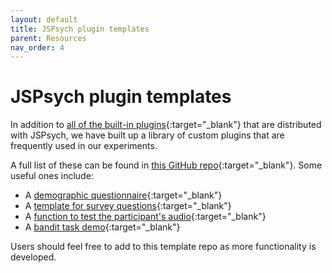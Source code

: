 ```yaml
---
layout: default
title: JSPsych plugin templates
parent: Resources
nav_order: 4
---
```


# JSPsych plugin templates

In addition to [all of the built-in plugins](https://www.jspsych.org/plugins/overview/){:target="_blank"} that are distributed with JSPsych, we have built up a library of custom plugins that are frequently used in our experiments.

A full list of these can be found in [this GitHub repo](https://github.com/nivlab/nivturk-templates){:target="_blank"}. Some useful ones include:

- A [demographic questionnaire](https://github.com/nivlab/nivturk-templates/tree/master/questionnaires/demographics){:target="_blank"}
- A [template for survey questions](https://github.com/nivlab/nivturk-templates/blob/master/questionnaires/jspsych-survey-template.js){:target="_blank"}
- A [function to test the participant's audio](https://github.com/nivlab/nivturk-templates/tree/master/instructions/audio-test){:target="_blank"}
- A [bandit task demo](https://github.com/nivlab/nivturk-templates/tree/master/tasks/bandit){:target="_blank"}

Users should feel free to add to this template repo as more functionality is developed.
